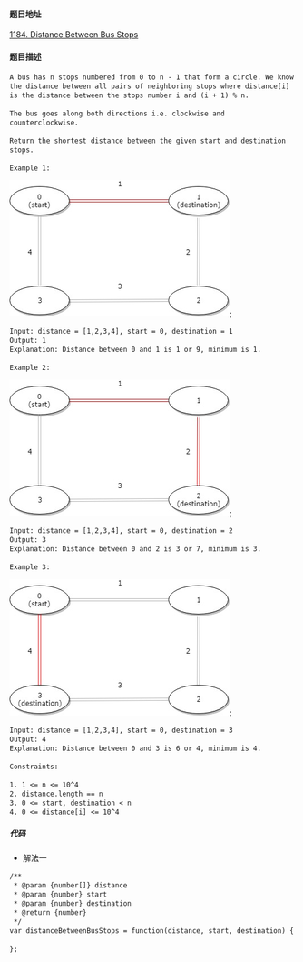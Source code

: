 #### 题目地址
[1184. Distance Between Bus Stops](https://leetcode.com/problems/distance-between-bus-stops/)
#### 题目描述
```
A bus has n stops numbered from 0 to n - 1 that form a circle. We know the distance between all pairs of neighboring stops where distance[i] is the distance between the stops number i and (i + 1) % n.

The bus goes along both directions i.e. clockwise and counterclockwise.

Return the shortest distance between the given start and destination stops.

Example 1:
```
![ex_1.jpg](../../assets/array/2019-12-17/eg_1.jpg);
```
Input: distance = [1,2,3,4], start = 0, destination = 1
Output: 1
Explanation: Distance between 0 and 1 is 1 or 9, minimum is 1.

Example 2:
```
![ex_2.jpg](../../assets/array/2019-12-17/eg_2.jpg);
```
Input: distance = [1,2,3,4], start = 0, destination = 2
Output: 3
Explanation: Distance between 0 and 2 is 3 or 7, minimum is 3.

Example 3:
```
![ex_3.jpg](../../assets/array/2019-12-17/eg_3.jpg);
```
Input: distance = [1,2,3,4], start = 0, destination = 3
Output: 4
Explanation: Distance between 0 and 3 is 6 or 4, minimum is 4.

Constraints:

1. 1 <= n <= 10^4
2. distance.length == n
3. 0 <= start, destination < n
4. 0 <= distance[i] <= 10^4

```

##### 代码

- 解法一
```
/**
 * @param {number[]} distance
 * @param {number} start
 * @param {number} destination
 * @return {number}
 */
var distanceBetweenBusStops = function(distance, start, destination) {
    
};
```
